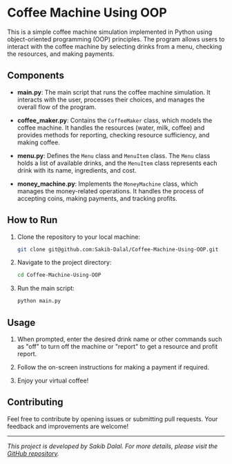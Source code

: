 # Coffee Machine Using OOP

This is a simple coffee machine simulation implemented in Python using object-oriented programming (OOP) principles. The program allows users to interact with the coffee machine by selecting drinks from a menu, checking the resources, and making payments.

## Components

- **main.py**: The main script that runs the coffee machine simulation. It interacts with the user, processes their choices, and manages the overall flow of the program.

- **coffee_maker.py**: Contains the `CoffeeMaker` class, which models the coffee machine. It handles the resources (water, milk, coffee) and provides methods for reporting, checking resource sufficiency, and making coffee.

- **menu.py**: Defines the `Menu` class and `MenuItem` class. The `Menu` class holds a list of available drinks, and the `MenuItem` class represents each drink with its name, ingredients, and cost.

- **money_machine.py**: Implements the `MoneyMachine` class, which manages the money-related operations. It handles the process of accepting coins, making payments, and tracking profits.

## How to Run

1. Clone the repository to your local machine:

    ```bash
    git clone git@github.com:Sakib-Dalal/Coffee-Machine-Using-OOP.git
    ```

2. Navigate to the project directory:

    ```bash
    cd Coffee-Machine-Using-OOP
    ```

3. Run the main script:

    ```bash
    python main.py
    ```

## Usage

1. When prompted, enter the desired drink name or other commands such as "off" to turn off the machine or "report" to get a resource and profit report.

2. Follow the on-screen instructions for making a payment if required.

3. Enjoy your virtual coffee!

## Contributing

Feel free to contribute by opening issues or submitting pull requests. Your feedback and improvements are welcome!

---

*This project is developed by Sakib Dalal. For more details, please visit the [GitHub repository](git@github.com:Sakib-Dalal/Coffee-Machine-Using-OOP.git).*
